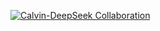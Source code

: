 [![Calvin-DeepSeek Collaboration](https://img.shields.io/badge/Collaboration-Human%20%2B%20AI-brightgreen)]()